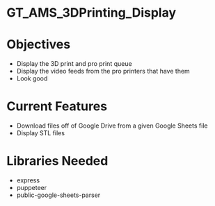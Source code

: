 # GT_AMS_3DPrinting_Display
<h1>Objectives</h1>
<ul>
  <li>Display the 3D print and pro print queue</li>
  <li>Display the video feeds from the pro printers that have them</li>
  <li>Look good</li>
</ul>
<h1>Current Features</h1>
<ul>
  <li>Download files off of Google Drive from a given Google Sheets file</li>
  <li>Display STL files</li>
</ul>
<h1>Libraries Needed</h1>
<ul>
  <li>express</li>
  <li>puppeteer</li>
  <li>public-google-sheets-parser</li>
</ul>
